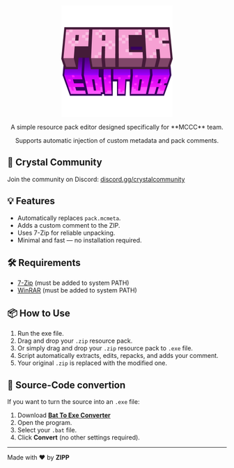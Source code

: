 <div align="center">
  <img src="source/icon.png" alt="icon" width="256" height="256" style="vertical-align:middle;">
  <p>A simple resource pack editor designed specifically for **MCCC** team.</p>
  <p>Supports automatic injection of custom metadata and pack comments.</p>
</div>



## 🔗 Crystal Community
Join the community on Discord: [discord.gg/crystalcommunity](https://discord.gg/crystalcommunity)

## 💡 Features
- Automatically replaces `pack.mcmeta`.
- Adds a custom comment to the ZIP.
- Uses 7-Zip for reliable unpacking.
- Minimal and fast — no installation required.

## 🛠 Requirements
- [7-Zip](https://www.7-zip.org/) (must be added to system PATH)
- [WinRAR](https://www.win-rar.com/) (must be added to system PATH)

## 📦 How to Use
1. Run the exe file.
2. Drag and drop your `.zip` resource pack.
3. Or simply drag and drop your `.zip` resource pack to `.exe` file.
4. Script automatically extracts, edits, repacks, and adds your comment.
5. Your original `.zip` is replaced with the modified one.

## 🧪 Source-Code convertion
If you want to turn the source into an `.exe` file:

1. Download **[Bat To Exe Converter](https://bat-to-exe-converter-x64.en.softonic.com/?ex=RAMP-3252.2)**
2. Open the program.
3. Select your `.bat` file.
4. Click **Convert** (no other settings required).

---

Made with ❤️ by **ZIPP**
